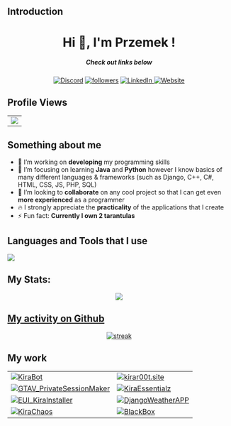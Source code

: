 ## Introduction

<h1 align="center">Hi 👋, I'm Przemek !</h1>
<h5 align="center">Check out links below</h5>

<p align="center">
  <a href="https://discord.com/users/419571860041105410"><img alt="Discord" title="Discord" src="https://img.shields.io/badge/-Discord-7289DA?style=for-the-badge&logo=discord&logoColor=white" target="_blank"/></a>
  <a href="https://github.com/Kir4R00t"><img alt="followers" title="Follow me on Github" src="https://img.shields.io/github/followers/Kir4R00t?color=236ad3&style=for-the-badge&logo=github&label=Follow"/></a>
  <a href="https://www.linkedin.com/in/przemys%C5%82aw-sadowski-39266b297/">
  <img alt="LinkedIn" title="LinkedIn" src="https://img.shields.io/badge/-LinkedIn-0077B5?style=for-the-badge&logo=linkedin&logoColor=white" target="_blank"/>
</a>
<a href="https://www.kirar00t.site/">
  <img alt="Website" title=My Website" src="https://img.shields.io/badge/-Website-4CAF50?style=for-the-badge&logo=web&logoColor=white"/>
</a>

 </p>
 
## Profile Views
  <table>
    <tr>
      <td>
         <a href="https://github.com/Kir4R00t"> <img src="https://komarev.com/ghpvc/?username=Kir4R00t&style=for-the-badge&color=brightgreen"> </a>
      </td>
    </tr>
  </table>

## Something about me
- 🔭 I’m working on **developing** my programming skills
- 🌱 I’m focusing on learning **Java** and **Python** however I know basics of many different languages & frameworks (such as Django, C++, C#, HTML, CSS, JS, PHP, SQL) 
- 👯 I’m looking to **collaborate** on any cool project so that I can get even **more experienced** as a programmer
- 🔥 I strongly appreciate the **practicality** of the applications that I create
- ⚡ Fun fact: **Currently I own 2 tarantulas**

## Languages and Tools that I use

<p align="left"> <a href="https://github.com/thinkright20"><img src="https://skillicons.dev/icons?i=java,python,django,cpp,cs,git,linux,php,mysql,postgresql,html,css,js,docker"> </a> </p>

## My Stats:
<p align="center">
<a href="https://github.com/anuraghazra/github-readme-stats"><img align="center" src="https://github-readme-stats.vercel.app/api/top-langs/?username=Kir4R00t&layout=donut&&hide=lua&theme=dark"/>

## My activity on Github

<p align="center">
  <a href="https://github.com/Kir4R00t">      
<img title="stats" alt="streak" src="https://github-readme-streak-stats.herokuapp.com/?user=Kir4R00t&theme=dark&hide_border=true&stroke=f53b3b"/>
</a> 
</p>

## My work

<table>
  <tr>
    <td>
      <a href="https://github.com/Kir4R00t/KiraBot">
        <img src="https://github-readme-stats.vercel.app/api/pin/?username=Kir4R00t&repo=KiraBot&theme=dark" alt="KiraBot">
      </a>
    </td>
    <td>
      <a href="https://github.com/Kir4R00t/kirar00t.site">
        <img src="https://github-readme-stats.vercel.app/api/pin/?username=Kir4R00t&repo=kirar00t.site&theme=dark" alt="kirar00t.site">
      </a>
    </td>
  </tr>
  <tr>
    <td>
      <a href="https://github.com/Kir4R00t/GTAV_PrivateSessionMaker">
        <img src="https://github-readme-stats.vercel.app/api/pin/?username=Kir4R00t&repo=GTAV_PrivateSessionMaker&theme=dark" alt="GTAV_PrivateSessionMaker">
      </a>
    </td>
    <td>
      <a href="https://github.com/Kir4R00t/KiraEssentialz">
        <img src="https://github-readme-stats.vercel.app/api/pin/?username=Kir4R00t&repo=KiraEssentialz&theme=dark" alt="KiraEssentialz">
      </a>
    </td>
  </tr>
  <tr>
    <td>
      <a href="https://github.com/Kir4R00t/EUI_KiraInstaller">
        <img src="https://github-readme-stats.vercel.app/api/pin/?username=Kir4R00t&repo=EUI_KiraInstaller&theme=dark" alt="EUI_KiraInstaller">
      </a>
    </td>
    <td>
      <a href="https://github.com/Kir4R00t/DjangoWeatherAPP">
        <img src="https://github-readme-stats.vercel.app/api/pin/?username=Kir4R00t&repo=DjangoWeatherAPP&theme=dark" alt="DjangoWeatherAPP">
      </a>
    </td>
  </tr>
  <tr>
    <td>
      <a href="https://github.com/Kir4R00t/KiraChaos">
        <img src="https://github-readme-stats.vercel.app/api/pin/?username=Kir4R00t&repo=KiraChaos&theme=dark" alt="KiraChaos">
      </a>
    </td>
    <td>
      <a href="https://github.com/Kir4R00t/BlackBox">
        <img src="https://github-readme-stats.vercel.app/api/pin/?username=Kir4R00t&repo=BlackBox&theme=dark" alt="BlackBox">
      </a>
    </td>
  </tr>
</table>

